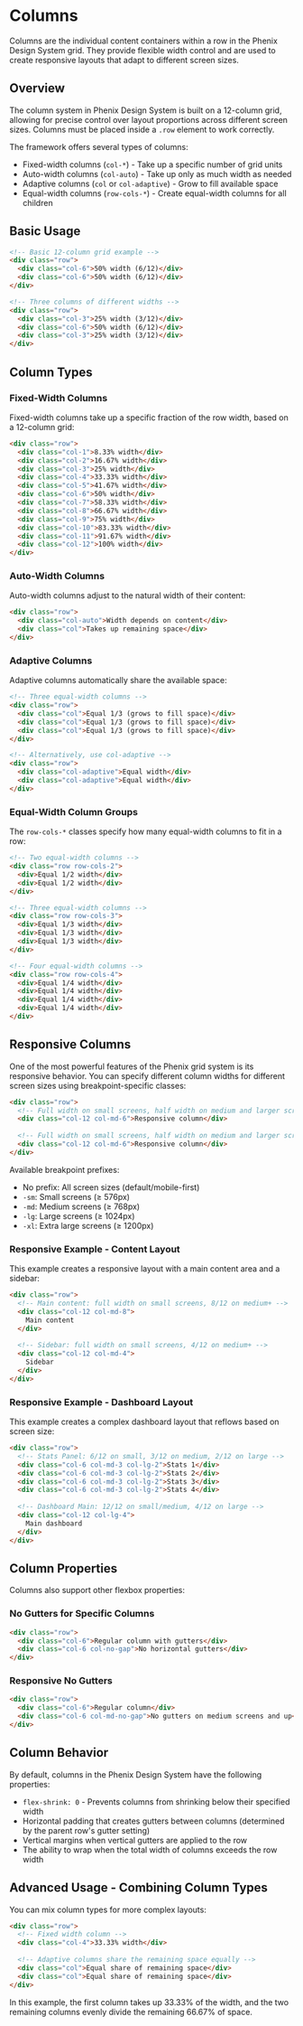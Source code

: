 # Columns

Columns are the individual content containers within a row in the Phenix Design System grid. They provide flexible width control and are used to create responsive layouts that adapt to different screen sizes.

## Overview

The column system in Phenix Design System is built on a 12-column grid, allowing for precise control over layout proportions across different screen sizes. Columns must be placed inside a `.row` element to work correctly.

The framework offers several types of columns:
- Fixed-width columns (`col-*`) - Take up a specific number of grid units
- Auto-width columns (`col-auto`) - Take up only as much width as needed
- Adaptive columns (`col` or `col-adaptive`) - Grow to fill available space
- Equal-width columns (`row-cols-*`) - Create equal-width columns for all children

## Basic Usage

```html
<!-- Basic 12-column grid example -->
<div class="row">
  <div class="col-6">50% width (6/12)</div>
  <div class="col-6">50% width (6/12)</div>
</div>

<!-- Three columns of different widths -->
<div class="row">
  <div class="col-3">25% width (3/12)</div>
  <div class="col-6">50% width (6/12)</div>
  <div class="col-3">25% width (3/12)</div>
</div>
```

## Column Types

### Fixed-Width Columns

Fixed-width columns take up a specific fraction of the row width, based on a 12-column grid:

```html
<div class="row">
  <div class="col-1">8.33% width</div>
  <div class="col-2">16.67% width</div>
  <div class="col-3">25% width</div>
  <div class="col-4">33.33% width</div>
  <div class="col-5">41.67% width</div>
  <div class="col-6">50% width</div>
  <div class="col-7">58.33% width</div>
  <div class="col-8">66.67% width</div>
  <div class="col-9">75% width</div>
  <div class="col-10">83.33% width</div>
  <div class="col-11">91.67% width</div>
  <div class="col-12">100% width</div>
</div>
```

### Auto-Width Columns

Auto-width columns adjust to the natural width of their content:

```html
<div class="row">
  <div class="col-auto">Width depends on content</div>
  <div class="col">Takes up remaining space</div>
</div>
```

### Adaptive Columns

Adaptive columns automatically share the available space:

```html
<!-- Three equal-width columns -->
<div class="row">
  <div class="col">Equal 1/3 (grows to fill space)</div>
  <div class="col">Equal 1/3 (grows to fill space)</div>
  <div class="col">Equal 1/3 (grows to fill space)</div>
</div>

<!-- Alternatively, use col-adaptive -->
<div class="row">
  <div class="col-adaptive">Equal width</div>
  <div class="col-adaptive">Equal width</div>
</div>
```

### Equal-Width Column Groups

The `row-cols-*` classes specify how many equal-width columns to fit in a row:

```html
<!-- Two equal-width columns -->
<div class="row row-cols-2">
  <div>Equal 1/2 width</div>
  <div>Equal 1/2 width</div>
</div>

<!-- Three equal-width columns -->
<div class="row row-cols-3">
  <div>Equal 1/3 width</div>
  <div>Equal 1/3 width</div>
  <div>Equal 1/3 width</div>
</div>

<!-- Four equal-width columns -->
<div class="row row-cols-4">
  <div>Equal 1/4 width</div>
  <div>Equal 1/4 width</div>
  <div>Equal 1/4 width</div>
  <div>Equal 1/4 width</div>
</div>
```

## Responsive Columns

One of the most powerful features of the Phenix grid system is its responsive behavior. You can specify different column widths for different screen sizes using breakpoint-specific classes:

```html
<div class="row">
  <!-- Full width on small screens, half width on medium and larger screens -->
  <div class="col-12 col-md-6">Responsive column</div>
  
  <!-- Full width on small screens, half width on medium and larger screens -->
  <div class="col-12 col-md-6">Responsive column</div>
</div>
```

Available breakpoint prefixes:
- No prefix: All screen sizes (default/mobile-first)
- `-sm`: Small screens (≥ 576px)
- `-md`: Medium screens (≥ 768px)
- `-lg`: Large screens (≥ 1024px)
- `-xl`: Extra large screens (≥ 1200px)

### Responsive Example - Content Layout

This example creates a responsive layout with a main content area and a sidebar:

```html
<div class="row">
  <!-- Main content: full width on small screens, 8/12 on medium+ -->
  <div class="col-12 col-md-8">
    Main content
  </div>
  
  <!-- Sidebar: full width on small screens, 4/12 on medium+ -->
  <div class="col-12 col-md-4">
    Sidebar
  </div>
</div>
```

### Responsive Example - Dashboard Layout

This example creates a complex dashboard layout that reflows based on screen size:

```html
<div class="row">
  <!-- Stats Panel: 6/12 on small, 3/12 on medium, 2/12 on large -->
  <div class="col-6 col-md-3 col-lg-2">Stats 1</div>
  <div class="col-6 col-md-3 col-lg-2">Stats 2</div>
  <div class="col-6 col-md-3 col-lg-2">Stats 3</div>
  <div class="col-6 col-md-3 col-lg-2">Stats 4</div>
  
  <!-- Dashboard Main: 12/12 on small/medium, 4/12 on large -->
  <div class="col-12 col-lg-4">
    Main dashboard
  </div>
</div>
```

## Column Properties

Columns also support other flexbox properties:

### No Gutters for Specific Columns

```html
<div class="row">
  <div class="col-6">Regular column with gutters</div>
  <div class="col-6 col-no-gap">No horizontal gutters</div>
</div>
```

### Responsive No Gutters

```html
<div class="row">
  <div class="col-6">Regular column</div>
  <div class="col-6 col-md-no-gap">No gutters on medium screens and up</div>
</div>
```

## Column Behavior

By default, columns in the Phenix Design System have the following properties:

- `flex-shrink: 0` - Prevents columns from shrinking below their specified width
- Horizontal padding that creates gutters between columns (determined by the parent row's gutter setting)
- Vertical margins when vertical gutters are applied to the row
- The ability to wrap when the total width of columns exceeds the row width

## Advanced Usage - Combining Column Types

You can mix column types for more complex layouts:

```html
<div class="row">
  <!-- Fixed width column -->
  <div class="col-4">33.33% width</div>
  
  <!-- Adaptive columns share the remaining space equally -->
  <div class="col">Equal share of remaining space</div>
  <div class="col">Equal share of remaining space</div>
</div>
```

In this example, the first column takes up 33.33% of the width, and the two remaining columns evenly divide the remaining 66.67% of space.
